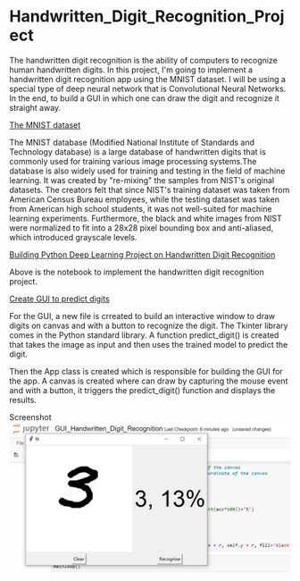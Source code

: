 # Handwritten_Digit_Recognition_Project

The handwritten digit recognition is the ability of computers to recognize human handwritten digits. In this project, I'm going to implement a handwritten digit recognition app using the MNIST dataset. I will be using a special type of deep neural network that is Convolutional Neural Networks. In the end, to build a GUI in which one can draw the digit and recognize it straight away.

[The MNIST dataset](http://yann.lecun.com/exdb/mnist/)

The MNIST database (Modified National Institute of Standards and Technology database) is a large database of handwritten digits that is commonly used for training various image processing systems.The database is also widely used for training and testing in the field of machine learning. It was created by "re-mixing" the samples from NIST's original datasets. The creators felt that since NIST's training dataset was taken from American Census Bureau employees, while the testing dataset was taken from American high school students, it was not well-suited for machine learning experiments. Furthermore, the black and white images from NIST were normalized to fit into a 28x28 pixel bounding box and anti-aliased, which introduced grayscale levels.

[Building Python Deep Learning Project on Handwritten Digit Recognition](https://github.com/sharonccs/Handwritten_Digit_Recognition_Project/blob/main/Handwritten_Digit_Recognition.ipynb)

Above is the notebook to implement the handwritten digit recognition project.

[Create GUI to predict digits](https://github.com/sharonccs/Handwritten_Digit_Recognition_Project/blob/main/GUI_Handwritten_Digit_Recognition.ipynb)

For the GUI, a new file is crreated to build an interactive window to draw digits on canvas and with a button to recognize the digit. The Tkinter library comes in the Python standard library. A function predict_digit() is created that takes the image as input and then uses the trained model to predict the digit.

Then the App class is created which is responsible for building the GUI for the app. A canvas is created where can draw by capturing the mouse event and with a button, it triggers the predict_digit() function and displays the results.

Screenshot
![GUI](https://github.com/sharonccs/Handwritten_Digit_Recognition_Project/blob/main/GUI.JPG)
